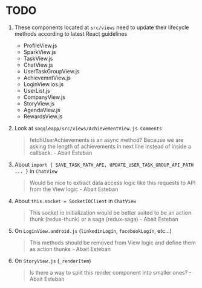 # TODO

1) These components located at `src/views` need to update their lifecycle methods according to latest React guidelines

      * ProfileView.js
      * SparkView.js
      * TaskView.js
      * ChatView.js
      * UserTaskGroupView.js
      * AchievemntView.js
      * LoginView.ios.js
      * UserList.js
      * CompanyView.js
      * StoryView.js
      * AgendaView.js
      * RewardsView.js
  
2) Look at `soqqleapp/src/views/AchievementView.js Comments`

    > fetchUserAchievements is an async method? Because we are asking the length of achievements in next line instead of inside a callback. - Abait Esteban

3) About `import { SAVE_TASK_PATH_API, UPDATE_USER_TASK_GROUP_API_PATH ... }` in `ChatView`

    > Would be nice to extract data access logic like this requests to API from the View logic - Abait Esteban

4) About `this.socket = SocketIOClient` in `ChatView`

    > This socket io initialization would be better suited to be an action thunk (redux-thunk) or a saga (redux-saga) - Abait Esteban

5) On `LoginView.android.js` (`linkedinLogin`, `facebookLogin`, etc...)

    > This methods should be removed from View logic and define them as action thunks - Abait Esteban
 
6) On `StoryView.js` (`_renderItem`)

    > Is there a way to split this render component into smaller ones? - Abait Esteban